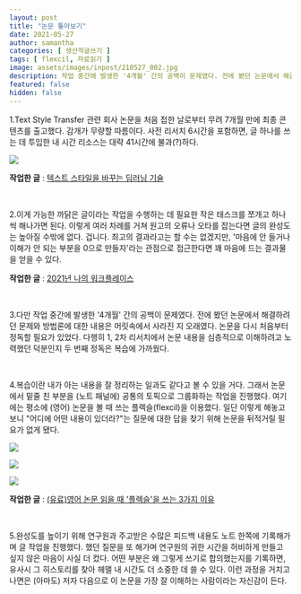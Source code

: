 ```yaml
---
layout: post
title: "논문 톺아보기"
date: 2021-05-27
author: samantha
categories: [ 생산적글쓰기 ]
tags: [ flexcil, 자료읽기 ]
image: assets/images/inpost/210527_002.jpg
description: 작업 중간에 발생한 '4개월' 간의 공백이 문제였다. 전에 봤던 논문에서 해결하려던 문제와 방법론에 대한 내용은 다 잊어버렸다. 논문을 다시 처음부터 정독할 필요가 있었다. 다행히 1, 2차 리서치에서 논문 내용을 심층적으로 이해하려고 노력했던 덕분인지 두번째 정독은 복습에 가까웠다.
featured: false
hidden: false
---
```


1.Text Style Transfer 관련 회사 논문을 처음 접한 날로부터 무려 7개월 만에 최종 콘텐츠를 출고했다. 감개가 무량할 따름이다. 사전 리서치 6시간을 포함하면, 글 하나를 쓰는 데 투입한 내 시간 리소스는 대략 41시간에 불과(?)하다.

![](https://github.com/samantha-writer/samantha-writer.github.io/blob/master/assets/images/inpost/210527_001.jpg?raw=true)

**작업한 글** : [텍스트 스타일을 바꾸는 딥러닝 기술](https://bit.ly/kep_inlg20_sst)

<br/>

2.이게 가능한 까닭은 글이라는 작업을 수행하는 데 필요한 작은 태스크를 쪼개고 하나씩 해나가면 된다. 이렇게 여러 차례를 거쳐 원고의 오류나 오타를 잡는다면 글의 완성도는 높아질 수밖에 없다. 겁니다. 최고의 결과라고는 할 수는 없겠지만, '마음에 안 들거나 이해가 안 되는 부분을 0으로 만들자'라는 관점으로 접근한다면 꽤 마음에 드는 결과물을 얻을 수 있다.

**작업한 글** : [2021년 나의 워크플레이스](https://samantha-writer.github.io/blog/210114)

<br/>

3.다만 작업 중간에 발생한 '4개월' 간의 공백이 문제였다. 전에 봤던 논문에서 해결하려던 문제와 방법론에 대한 내용은 머릿속에서 사라진 지 오래였다. 논문을 다시 처음부터 정독할 필요가 있었다. 다행히 1, 2차 리서치에서 논문 내용을 심층적으로 이해하려고 노력했던 덕분인지 두 번째 정독은 복습에 가까웠다.

<br/>

4.복습이란 내가 아는 내용을 잘 정리하는 일과도 같다고 볼 수 있을 거다. 그래서 논문에서 밑줄 친 부분을 (노트 패널에) 공통의 토픽으로 그룹화하는 작업을 진행했다. 여기에는 평소에 (영어) 논문을 볼 때 쓰는 플렉슬(flexcil)을 이용했다. 일단 이렇게 해놓고 보니 "어디에 어떤 내용이 있더라?"는 질문에 대한 답을 찾기 위해 논문을 뒤적거릴 필요가 없게 됐다.

![](https://github.com/samantha-writer/samantha-writer.github.io/blob/master/assets/images/inpost/210527_002.jpg?raw=true)

![](https://github.com/samantha-writer/samantha-writer.github.io/blob/master/assets/images/inpost/210527_003.jpg?raw=true)

![](https://github.com/samantha-writer/samantha-writer.github.io/blob/master/assets/images/inpost/210527_004.jpg?raw=true)

**작업한 글** : [(유료)영어 논문 읽을 때 '플렉슬'을 쓰는 3가지 이유](https://outstanding.kr/flexcil20210430)


<br/>

5.완성도를 높이기 위해 연구원과 주고받은 수많은 피드백 내용도 노트 한쪽에 기록해가며 글 작업을 진행했다. 했던 질문을 또 해가며 연구원의 귀한 시간을 허비하게 만들고 싶지 않은 마음이 사실 더 컸다. 어떤 부분은 왜 그렇게 쓰기로 합의했는지를 기록하면, 유사시 그 히스토리를 찾아 헤맬 내 시간도 더 소중한 데 쓸 수 있다. 이런 과정을 거치고 나면은 (아마도) 저자 다음으로 이 논문을 가장 잘 이해하는 사람이라는 자신감이 든다.

<br/>
